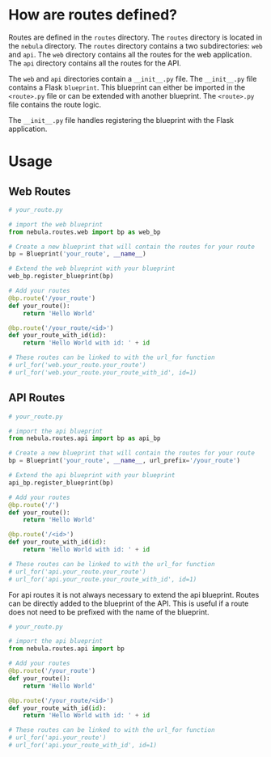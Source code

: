 # How are routes defined?

Routes are defined in the `routes` directory. The `routes` directory is located in the `nebula` directory. The `routes` directory contains a two subdirectories: `web` and `api`. The `web` directory contains all the routes for the web application. The `api` directory contains all the routes for the API.

The `web` and `api` directories contain a `__init__.py` file. The `__init__.py` file contains a Flask `blueprint`. This blueprint can either be imported in the `<route>.py` file or can be extended with another blueprint. The `<route>.py` file contains the route logic.

The `__init__.py` file handles registering the blueprint with the Flask application.



# Usage

## Web Routes

```python {4,7,10}
# your_route.py

# import the web blueprint
from nebula.routes.web import bp as web_bp

# Create a new blueprint that will contain the routes for your route
bp = Blueprint('your_route', __name__)

# Extend the web blueprint with your blueprint
web_bp.register_blueprint(bp)

# Add your routes
@bp.route('/your_route')
def your_route():
    return 'Hello World'

@bp.route('/your_route/<id>')
def your_route_with_id(id):
    return 'Hello World with id: ' + id

# These routes can be linked to with the url_for function
# url_for('web.your_route.your_route')
# url_for('web.your_route.your_route_with_id', id=1)
```

## API Routes
```python {4,7,10}
# your_route.py

# import the api blueprint
from nebula.routes.api import bp as api_bp

# Create a new blueprint that will contain the routes for your route
bp = Blueprint('your_route', __name__, url_prefix='/your_route')

# Extend the api blueprint with your blueprint
api_bp.register_blueprint(bp)

# Add your routes
@bp.route('/')
def your_route():
    return 'Hello World'

@bp.route('/<id>')
def your_route_with_id(id):
    return 'Hello World with id: ' + id

# These routes can be linked to with the url_for function
# url_for('api.your_route.your_route')
# url_for('api.your_route.your_route_with_id', id=1)
```

For api routes it is not always necessary to extend the api blueprint. 
Routes can be directly added to the blueprint of the API. This is useful if a route does not need to be prefixed with the name of the blueprint.

```python {4}
# your_route.py

# import the api blueprint
from nebula.routes.api import bp

# Add your routes
@bp.route('/your_route')
def your_route():
    return 'Hello World'

@bp.route('/your_route/<id>')
def your_route_with_id(id):
    return 'Hello World with id: ' + id

# These routes can be linked to with the url_for function
# url_for('api.your_route')
# url_for('api.your_route_with_id', id=1)
```